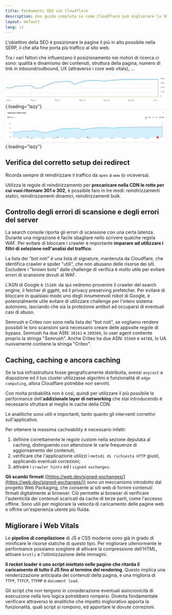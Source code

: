 ```yaml
---
title: Fondamenti SEO con Cloudflare
description: Una guida completa su come Cloudflare può migliorare la SEO del tuo sito web
layout: default
lang: it
---
```


L'obiettivo della SEO è posizionare le pagine il più in alto possibile nella SERP, il che alla fine porta più traffico al sito web.

Tra i vari fattori che influenzano il posizionamento nei motori di ricerca ci sono: qualità e dinamismo dei contenuti, struttura della pagina, numero di link in inbound/outbound, UX (attraverso i core web vitals), ...

![2023-06-04-Introduction](/images/2023-06-04-Introduction.webp){:loading="lazy"}
![2023-06-04-Estimated-Traffic](/images/2023-06-04-Estimated-Traffic.webp){:loading="lazy"}

## Verifica del corretto setup dei redirect

Ricorda sempre di reindirizzare il traffico da `apex` a `www` (o viceversa).

Utilizza le regole di reindirizzamento per **precaricare nella CDN le rotte per cui vuoi ritornare 301 o 302**, è possibile faro in tre modi: reindirizzamenti statici, reindirizzamenti dinamici, reindirizzamenti bulk.

## Controllo degli errori di scansione e degli errori del server

La search console riporta gli errori di scansione con una certa latenza. Durante una migrazione è facile sbagliare nello scrivere qualche regola WAF.
Per evitare di bloccare i crawler è importante **imparare ad utilizzare i filtri di selezione nell'analisi del traffico**.

La lista dei "bot noti" è una lista di signature, mantenuta da Cloudflare, che identifica crawler e spider "utili", che non abusano delle risorse dei siti.
Escludere i "known bots" dalle challenge di verifica è molto utile per evitare errori di scansione dovuti al WAF.

L'ASN di Google è `15169`: da qui vedremo provenire il crawler del search engine, il fetcher di ggpht, ed il privacy preserving prefetcher.
Per evitare di bloccare in qualsiasi modo uno degli innumerevoli robot di Google, è potenzialmente utile evitare di utilizzare challenge per l'intero sistema autonomo, lasciando che sia la protezione antibot ad occuparsi di eventuali casi di abuso.

Semrush e Criteo non sono nella lista dei "bot noti", se vogliamo rendere possibili le loro scansioni sarà necessario creare delle apposite regole di bypass.
Semrush ha due ASN: `30161` e `209366`, lo user agent contiente proprio la stringa "Semrush". 
Anche Criteo ha due ASN: `55569` e `44788`, lo UA nuovamente contiene la stringa "Criteo".

## Caching, caching e ancora caching

Se la tua inifrastruttura fosse geograficamente distribuita, avessi `anycast` a dispozione ed il tuo cluster utilizzasse algoritmi e funzionalità di `edge computing`, allora Cloudflare potrebbe non servirti.

Con molta probabilità non è così, quindi per utilizzare il più possibile le performance dell'**addizionale layer di networking** che stai introducendo è necessario sfruttare al meglio le cache della CDN.

Le analitiche sono utili e importanti, tanto quanto gli interventi correttivi sull'applicativo.

Per ottenere la massima cacheability è necessario infatti:

1. definire correttamente le regole custom nella sezione deputata al caching, distinguendo con attenzione le varie frequenze di aggiornamento dei contenuti;
2. verificare che l'applicazione utilizzi i `metodi di richiesta HTTP` giusti, applicando eventuali correzioni;
3. attivare i `crawler hints` ed i `signed exchanges`.

**Gli scambi firmati** ([https://web.dev/signed-exchanges/](https://web.dev/signed-exchanges/)) sono un meccanismo introdotto dal progetto Web Packaging, che consente ai siti web di fornire contenuti firmati digitalmente ai browser. Ciò permette ai browser di verificare l'autenticità dei contenuti scaricati da cache di terze parti, come l'accesso offline. Sono utili per migliorare la velocità di caricamento delle pagine web e offrire un'esperienza utente più fluida.

## Migliorare i Web Vitals

Le **pipeline di compilazione** di JS e CSS moderne sono già in grado di minificare le risorse statiche di questo tipo.
Per migliorare ulteriormente le performance possiamo scegliere di attivare la compressione dell'HTML, attivare `brotli` e l'ottimizzazione delle immagini.

**Il rocket loader è uno script iniettato nelle pagine che ritarda il caricamento di tutto il JS fino al termine del rendering**.
Questo implica una renderizzazione anticipata dei contenuti della pagina, e una miglioria di `TTFP`, `TTFCP`, `TTFMP` e `document load`.

Gli script che non tengono in considerazione eventuali asincronicità di esecuzione nella loro logica potrebbero rompersi.
Diventa fondamentale verificare attraverso le analitiche che impatto migliorativo apporta la funzionalità, quali script si rompono, ed apportare le dovute correzioni.